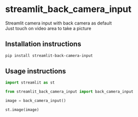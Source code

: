 # streamlit_back_camera_input
Streamlit camera input with back camera as default  
Just touch on video area to take a picture


## Installation instructions

```sh
pip install streamlit-back-camera-input
```

## Usage instructions

```python
import streamlit as st

from streamlit_back_camera_input import back_camera_input

image = back_camera_input()

st.image(image)
```
